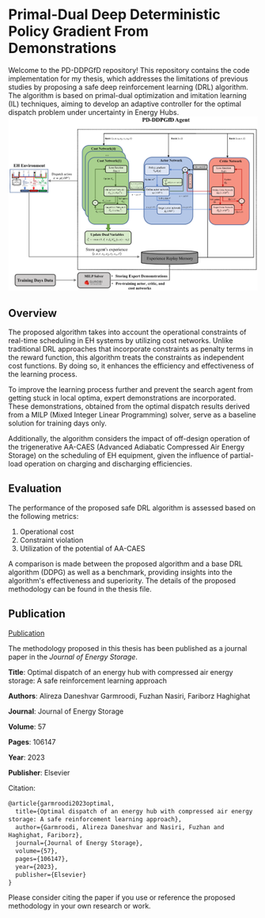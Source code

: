 # Primal-Dual Deep Deterministic Policy Gradient From Demonstrations

Welcome to the PD-DDPGfD repository! This repository contains the code implementation for my thesis, which addresses the limitations of previous studies by proposing a safe deep reinforcement learning (DRL) algorithm. The algorithm is based on primal-dual optimization and imitation learning (IL) techniques, aiming to develop an adaptive controller for the optimal dispatch problem under uncertainty in Energy Hubs.
![Alt Text](figures/PD-DDPGFD.png)
## Overview

The proposed algorithm takes into account the operational constraints of real-time scheduling in EH systems by utilizing cost networks. Unlike traditional DRL approaches that incorporate constraints as penalty terms in the reward function, this algorithm treats the constraints as independent cost functions. By doing so, it enhances the efficiency and effectiveness of the learning process.

To improve the learning process further and prevent the search agent from getting stuck in local optima, expert demonstrations are incorporated. These demonstrations, obtained from the optimal dispatch results derived from a MILP (Mixed Integer Linear Programming) solver, serve as a baseline solution for training days only.

Additionally, the algorithm considers the impact of off-design operation of the trigenerative AA-CAES (Advanced Adiabatic Compressed Air Energy Storage) on the scheduling of EH equipment, given the influence of partial-load operation on charging and discharging efficiencies.

## Evaluation

The performance of the proposed safe DRL algorithm is assessed based on the following metrics:

  1. Operational cost
  2. Constraint violation
  3. Utilization of the potential of AA-CAES

A comparison is made between the proposed algorithm and a base DRL algorithm (DDPG) as well as a benchmark, providing insights into the algorithm's effectiveness and superiority. The details of the proposed methodology can be found in the thesis file.

## Publication 
[Publication](https://www.sciencedirect.com/science/article/abs/pii/S2352152X22021363)

The methodology proposed in this thesis has been published as a journal paper in the *Journal of Energy Storage*. 

**Title**: Optimal dispatch of an energy hub with compressed air energy storage: A safe reinforcement learning approach

**Authors**: Alireza Daneshvar Garmroodi, Fuzhan Nasiri, Fariborz Haghighat

**Journal**: Journal of Energy Storage

**Volume**: 57

**Pages**: 106147

**Year**: 2023

**Publisher**: Elsevier

Citation:

```
@article{garmroodi2023optimal,
  title={Optimal dispatch of an energy hub with compressed air energy storage: A safe reinforcement learning approach},
  author={Garmroodi, Alireza Daneshvar and Nasiri, Fuzhan and Haghighat, Fariborz},
  journal={Journal of Energy Storage},
  volume={57},
  pages={106147},
  year={2023},
  publisher={Elsevier}
}
```

Please consider citing the paper if you use or reference the proposed methodology in your own research or work.
